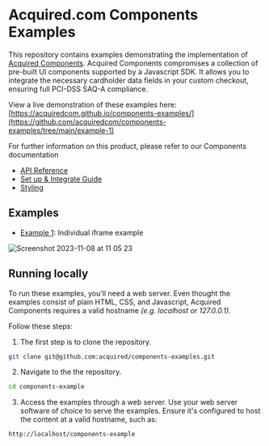 # Acquired.com Components Examples

This repository contains examples demonstrating the implementation of [Acquired Components](https://docs.acquired.com/docs/components). Acquired Components compromises a collection of pre-built UI components supported by a Javascript SDK. It allows you to integrate the necessary cardholder data fields in your custom checkout, ensuring full PCI-DSS SAQ-A compliance.

View a live demonstration of these examples here: [https://acquiredcom.github.io/components-examples/](https://github.com/acquiredcom/components-examples/tree/main/example-1)

For further information on this product, please refer to our Components documentation

- [API Reference](https://docs.acquired.com/reference/create-session-id)
- [Set up & Integrate Guide](https://docs.acquired.com/docs/set-up-and-integrate-components)
- [Styling](https://docs.acquired.com/docs/styling-components)

## Examples

- [Example 1](./example-1/): Individual iframe example

![Screenshot 2023-11-08 at 11 05 23](https://github.com/acquiredcom/components-examples/assets/149580745/1c88e219-f47c-450a-9f56-1d4cf6ff7812)

## Running locally

To run these examples, you'll need a web server. Even thought the examples consist of plain HTML, CSS, and Javascript, Acquired Components requires a valid hostname _(e.g. localhost or 127.0.0.1)._

Follow these steps:

1. The first step is to clone the repository.

```bash
git clone git@github.com:acquired/components-examples.git
```

2. Navigate to the the repository.

```bash
cd components-example
```

3. Access the examples through a web server. Use your web server software of choice to serve the examples. Ensure it's configured to host the content at a valid hostname, such as:

```bash
http://localhost/components-example
```

